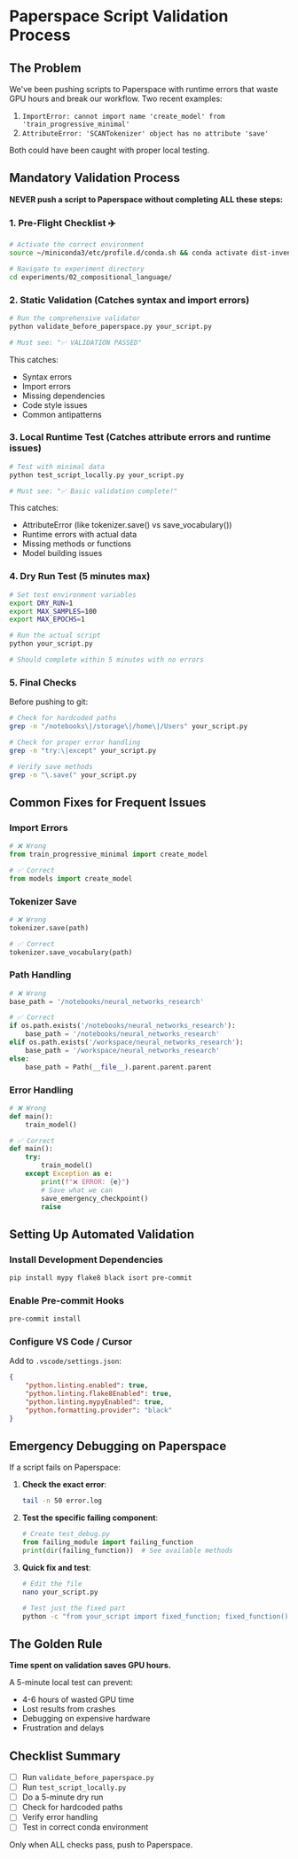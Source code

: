 # Paperspace Script Validation Process

## The Problem
We've been pushing scripts to Paperspace with runtime errors that waste GPU hours and break our workflow. Two recent examples:
1. `ImportError: cannot import name 'create_model' from 'train_progressive_minimal'`
2. `AttributeError: 'SCANTokenizer' object has no attribute 'save'`

Both could have been caught with proper local testing.

## Mandatory Validation Process

**NEVER push a script to Paperspace without completing ALL these steps:**

### 1. Pre-Flight Checklist ✈️

```bash
# Activate the correct environment
source ~/miniconda3/etc/profile.d/conda.sh && conda activate dist-invention

# Navigate to experiment directory
cd experiments/02_compositional_language/
```

### 2. Static Validation (Catches syntax and import errors)

```bash
# Run the comprehensive validator
python validate_before_paperspace.py your_script.py

# Must see: "✅ VALIDATION PASSED"
```

This catches:
- Syntax errors
- Import errors
- Missing dependencies
- Code style issues
- Common antipatterns

### 3. Local Runtime Test (Catches attribute errors and runtime issues)

```bash
# Test with minimal data
python test_script_locally.py your_script.py

# Must see: "✅ Basic validation complete!"
```

This catches:
- AttributeError (like tokenizer.save() vs save_vocabulary())
- Runtime errors with actual data
- Missing methods or functions
- Model building issues

### 4. Dry Run Test (5 minutes max)

```bash
# Set test environment variables
export DRY_RUN=1
export MAX_SAMPLES=100
export MAX_EPOCHS=1

# Run the actual script
python your_script.py

# Should complete within 5 minutes with no errors
```

### 5. Final Checks

Before pushing to git:

```bash
# Check for hardcoded paths
grep -n "/notebooks\|/storage\|/home\|/Users" your_script.py

# Check for proper error handling
grep -n "try:\|except" your_script.py

# Verify save methods
grep -n "\.save(" your_script.py
```

## Common Fixes for Frequent Issues

### Import Errors
```python
# ❌ Wrong
from train_progressive_minimal import create_model

# ✅ Correct
from models import create_model
```

### Tokenizer Save
```python
# ❌ Wrong
tokenizer.save(path)

# ✅ Correct
tokenizer.save_vocabulary(path)
```

### Path Handling
```python
# ❌ Wrong
base_path = '/notebooks/neural_networks_research'

# ✅ Correct
if os.path.exists('/notebooks/neural_networks_research'):
    base_path = '/notebooks/neural_networks_research'
elif os.path.exists('/workspace/neural_networks_research'):
    base_path = '/workspace/neural_networks_research'
else:
    base_path = Path(__file__).parent.parent.parent
```

### Error Handling
```python
# ❌ Wrong
def main():
    train_model()

# ✅ Correct
def main():
    try:
        train_model()
    except Exception as e:
        print(f"❌ ERROR: {e}")
        # Save what we can
        save_emergency_checkpoint()
        raise
```

## Setting Up Automated Validation

### Install Development Dependencies
```bash
pip install mypy flake8 black isort pre-commit
```

### Enable Pre-commit Hooks
```bash
pre-commit install
```

### Configure VS Code / Cursor
Add to `.vscode/settings.json`:
```json
{
    "python.linting.enabled": true,
    "python.linting.flake8Enabled": true,
    "python.linting.mypyEnabled": true,
    "python.formatting.provider": "black"
}
```

## Emergency Debugging on Paperspace

If a script fails on Paperspace:

1. **Check the exact error**:
   ```bash
   tail -n 50 error.log
   ```

2. **Test the specific failing component**:
   ```python
   # Create test_debug.py
   from failing_module import failing_function
   print(dir(failing_function))  # See available methods
   ```

3. **Quick fix and test**:
   ```bash
   # Edit the file
   nano your_script.py

   # Test just the fixed part
   python -c "from your_script import fixed_function; fixed_function()"
   ```

## The Golden Rule

**Time spent on validation saves GPU hours.**

A 5-minute local test can prevent:
- 4-6 hours of wasted GPU time
- Lost results from crashes
- Debugging on expensive hardware
- Frustration and delays

## Checklist Summary

- [ ] Run `validate_before_paperspace.py`
- [ ] Run `test_script_locally.py`
- [ ] Do a 5-minute dry run
- [ ] Check for hardcoded paths
- [ ] Verify error handling
- [ ] Test in correct conda environment

Only when ALL checks pass, push to Paperspace.

